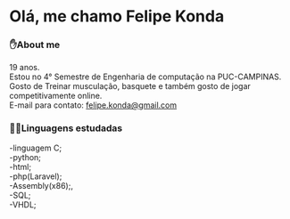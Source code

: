 # Olá, me chamo Felipe Konda
### ✋About me
19 anos.
<br>
Estou no 4° Semestre de Engenharia de computação na PUC-CAMPINAS.
<br>
Gosto de Treinar musculação, basquete e também gosto de jogar competitivamente online.
<br>
E-mail para contato: felipe.konda@gmail.com
<br>
### 👨‍💻Linguagens estudadas
-linguagem C;<br>
-python;<br>
-html;<br>
-php(Laravel);<br>
-Assembly(x86);,<br>
-SQL;<br>
-VHDL;



